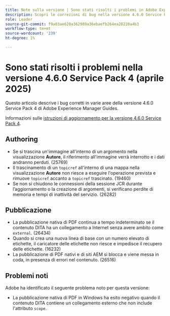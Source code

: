 ```yaml
---
title: Note sulla versione | Sono stati risolti i problemi in Adobe Experience Manager Guides 4.6.0 Service Pack 4
description: Scopri le correzioni di bug nella versione 4.6.0 Service Pack 4 di Adobe Experience Manager Guides
role: Leader
source-git-commit: f9a03ae620a362989a36ebaefb264ea28220a4b3
workflow-type: tm+mt
source-wordcount: '239'
ht-degree: 1%

---
```


# Sono stati risolti i problemi nella versione 4.6.0 Service Pack 4 (aprile 2025)


Questo articolo descrive i bug corretti in varie aree della versione 4.6.0 Service Pack 4 di Adobe Experience Manager Guides.

Informazioni sulle [istruzioni di aggiornamento per la versione 4.6.0 Service Pack 4](upgrade-instructions-4-6-0-sp4.md).

## Authoring

- Se si trascina un&#39;immagine all&#39;interno di un argomento nella visualizzazione **Autore**, il riferimento all&#39;immagine verrà interrotto e i dati andranno perduti. (25769)
- Il trascinamento di un `topicref` all&#39;interno di una mappa nella visualizzazione **Autore** non riesce a eseguire l&#39;operazione prevista e rimuove `topicref` accanto a `topicref` trascinato. (19460)
- Se non si chiudono le connessioni della sessione JCR durante l’aggiornamento o la creazione di argomenti, si verificano perdite di memoria e tempi di inattività del servizio. (26282)

## Pubblicazione

- La pubblicazione nativa di PDF continua a tempo indeterminato se il contenuto DITA ha un collegamento a Internet senza avere ambito come `external`. (26434)
- Quando si crea una nuova linea di base con un numero elevato di etichette, il caricatore delle etichette non riesce e impedisce il recupero delle etichette. (16232)
- La pubblicazione di PDF nativi e di siti AEM si blocca e viene messa in coda, in presenza di errori nel contenuto. (26516)

## Problemi noti

Adobe ha identificato il seguente problema noto per questa versione:

- La pubblicazione nativa di PDF in Windows ha esito negativo quando il contenuto DITA contiene un collegamento esterno che non include l&#39;attributo `scope`.
